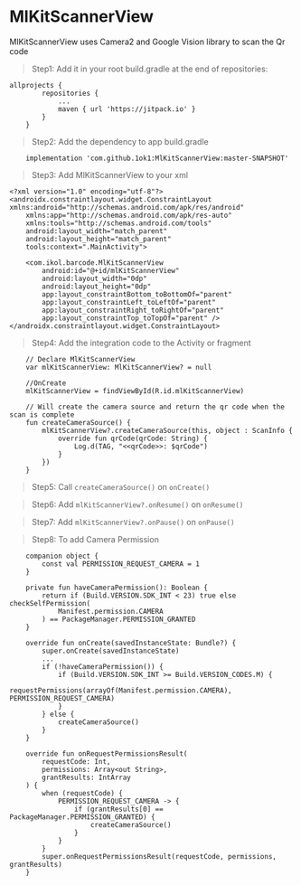 # MlKitScannerView
MlKitScannerView uses Camera2 and Google Vision library to scan the Qr code


> Step1: Add it in your root build.gradle at the end of repositories:
```
allprojects {
		repositories {
			...
			maven { url 'https://jitpack.io' }
		}
	}
```
> Step2: Add the dependency to app build.gradle
```
    implementation 'com.github.1ok1:MlKitScannerView:master-SNAPSHOT'
```
> Step3: Add MlKitScannerView to your xml
```
<?xml version="1.0" encoding="utf-8"?>
<androidx.constraintlayout.widget.ConstraintLayout xmlns:android="http://schemas.android.com/apk/res/android"
    xmlns:app="http://schemas.android.com/apk/res-auto"
    xmlns:tools="http://schemas.android.com/tools"
    android:layout_width="match_parent"
    android:layout_height="match_parent"
    tools:context=".MainActivity">

    <com.ikol.barcode.MlKitScannerView
        android:id="@+id/mlKitScannerView"
        android:layout_width="0dp"
        android:layout_height="0dp"
        app:layout_constraintBottom_toBottomOf="parent"
        app:layout_constraintLeft_toLeftOf="parent"
        app:layout_constraintRight_toRightOf="parent"
        app:layout_constraintTop_toTopOf="parent" />
</androidx.constraintlayout.widget.ConstraintLayout>
```
> Step4: Add the integration code to the Activity or fragment

```
    // Declare MlKitScannerView
    var mlKitScannerView: MlKitScannerView? = null
    
    //OnCreate
    mlKitScannerView = findViewById(R.id.mlKitScannerView)

    // Will create the camera source and return the qr code when the scan is complete
    fun createCameraSource() {
        mlKitScannerView?.createCameraSource(this, object : ScanInfo {
            override fun qrCode(qrCode: String) {
                Log.d(TAG, "<<qrCode>>: $qrCode")
            }
        })
    }
```

> Step5: Call ```createCameraSource()``` on ```onCreate()```

> Step6: Add ```mlKitScannerView?.onResume()``` on ```onResume()```

> Step7: Add ```mlKitScannerView?.onPause()``` on ```onPause()```

> Step8: To add Camera Permission
```
    companion object {
        const val PERMISSION_REQUEST_CAMERA = 1
    }
    
    private fun haveCameraPermission(): Boolean {
        return if (Build.VERSION.SDK_INT < 23) true else checkSelfPermission(
            Manifest.permission.CAMERA
        ) == PackageManager.PERMISSION_GRANTED
    }
    
    override fun onCreate(savedInstanceState: Bundle?) {
        super.onCreate(savedInstanceState)
        ...
        if (!haveCameraPermission()) {
            if (Build.VERSION.SDK_INT >= Build.VERSION_CODES.M) {
                requestPermissions(arrayOf(Manifest.permission.CAMERA), PERMISSION_REQUEST_CAMERA)
            }
        } else {
            createCameraSource()
        }
    }
    
    override fun onRequestPermissionsResult(
        requestCode: Int,
        permissions: Array<out String>,
        grantResults: IntArray
    ) {
        when (requestCode) {
            PERMISSION_REQUEST_CAMERA -> {
                if (grantResults[0] == PackageManager.PERMISSION_GRANTED) {
                    createCameraSource()
                }
            }
        }
        super.onRequestPermissionsResult(requestCode, permissions, grantResults)
    }
```
